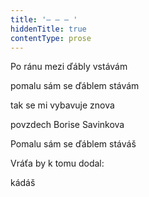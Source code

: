 ```yaml
---
title: '– – – '
hiddenTitle: true
contentType: prose
---
```


Po ránu mezi ďábly vstávám

pomalu sám se ďáblem stávám

tak se mi vybavuje znova

povzdech Borise Savinkova

Pomalu sám se ďáblem stáváš

Vráťa by k tomu dodal:

kádáš
